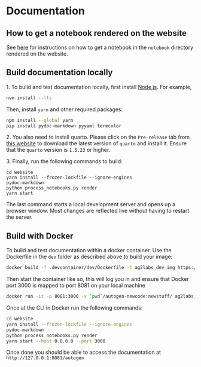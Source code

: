 # Documentation

## How to get a notebook rendered on the website

See [here](https://github.com/microsoft/autogen/blob/main/notebook/contributing.md#how-to-get-a-notebook-displayed-on-the-website) for instructions on how to get a notebook in the `notebook` directory rendered on the website.

## Build documentation locally

1\. To build and test documentation locally, first install [Node.js](https://nodejs.org/en/download/). For example,

```bash
nvm install --lts
```

Then, install `yarn` and other required packages:

```bash
npm install --global yarn
pip install pydoc-markdown pyyaml termcolor
```

2\. You also need to install quarto. Please click on the `Pre-release` tab from [this website](https://quarto.org/docs/download/) to download the latest version of `quarto` and install it. Ensure that the `quarto` version is `1.5.23` or higher.

3\. Finally, run the following commands to build:

```console
cd website
yarn install --frozen-lockfile --ignore-engines
pydoc-markdown
python process_notebooks.py render
yarn start
```

The last command starts a local development server and opens up a browser window.
Most changes are reflected live without having to restart the server.

## Build with Docker

To build and test documentation within a docker container. Use the Dockerfile in the `dev` folder as described above to build your image:

```bash
docker build -f .devcontainer/dev/Dockerfile -t ag2labs_dev_img https://github.com/ag2labs/ag2.git#main
```

Then start the container like so, this will log you in and ensure that Docker port 3000 is mapped to port 8081 on your local machine

```bash
docker run -it -p 8081:3000 -v `pwd`/autogen-newcode:newstuff/ ag2labs_dev_img bash
```

Once at the CLI in Docker run the following commands:

```bash
cd website
yarn install --frozen-lockfile --ignore-engines
pydoc-markdown
python process_notebooks.py render
yarn start --host 0.0.0.0 --port 3000
```

Once done you should be able to access the documentation at `http://127.0.0.1:8081/autogen`
